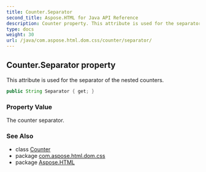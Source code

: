 ```yaml
---
title: Counter.Separator
second_title: Aspose.HTML for Java API Reference
description: Counter property. This attribute is used for the separator of the nested counters
type: docs
weight: 30
url: /java/com.aspose.html.dom.css/counter/separator/
---
```

## Counter.Separator property

This attribute is used for the separator of the nested counters.

```java
public String Separator { get; }
```

### Property Value

The counter separator.

### See Also

* class [Counter](../)
* package [com.aspose.html.dom.css](../../../com.aspose.html.dom.css/)
* package [Aspose.HTML](../../../)
